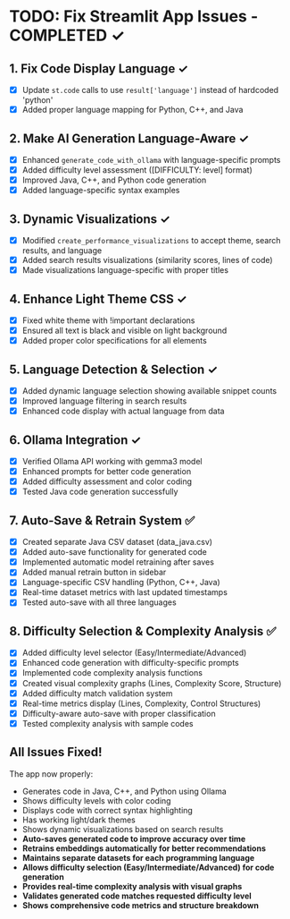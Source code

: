 # TODO: Fix Streamlit App Issues - COMPLETED ✓

## 1. Fix Code Display Language ✓
- [x] Update `st.code` calls to use `result['language']` instead of hardcoded 'python'
- [x] Added proper language mapping for Python, C++, and Java

## 2. Make AI Generation Language-Aware ✓
- [x] Enhanced `generate_code_with_ollama` with language-specific prompts
- [x] Added difficulty level assessment ([DIFFICULTY: level] format)
- [x] Improved Java, C++, and Python code generation
- [x] Added language-specific syntax examples

## 3. Dynamic Visualizations ✓
- [x] Modified `create_performance_visualizations` to accept theme, search results, and language
- [x] Added search results visualizations (similarity scores, lines of code)
- [x] Made visualizations language-specific with proper titles

## 4. Enhance Light Theme CSS ✓
- [x] Fixed white theme with !important declarations
- [x] Ensured all text is black and visible on light background
- [x] Added proper color specifications for all elements

## 5. Language Detection & Selection ✓
- [x] Added dynamic language selection showing available snippet counts
- [x] Improved language filtering in search results
- [x] Enhanced code display with actual language from data

## 6. Ollama Integration ✓
- [x] Verified Ollama API working with gemma3 model
- [x] Enhanced prompts for better code generation
- [x] Added difficulty assessment and color coding
- [x] Tested Java code generation successfully

## 7. Auto-Save & Retrain System ✅
- [x] Created separate Java CSV dataset (data_java.csv)
- [x] Added auto-save functionality for generated code
- [x] Implemented automatic model retraining after saves
- [x] Added manual retrain button in sidebar
- [x] Language-specific CSV handling (Python, C++, Java)
- [x] Real-time dataset metrics with last updated timestamps
- [x] Tested auto-save with all three languages

## 8. Difficulty Selection & Complexity Analysis ✅
- [x] Added difficulty level selector (Easy/Intermediate/Advanced)
- [x] Enhanced code generation with difficulty-specific prompts
- [x] Implemented code complexity analysis functions
- [x] Created visual complexity graphs (Lines, Complexity Score, Structure)
- [x] Added difficulty match validation system
- [x] Real-time metrics display (Lines, Complexity, Control Structures)
- [x] Difficulty-aware auto-save with proper classification
- [x] Tested complexity analysis with sample codes

## All Issues Fixed!
The app now properly:
- Generates code in Java, C++, and Python using Ollama
- Shows difficulty levels with color coding
- Displays code with correct syntax highlighting
- Has working light/dark themes
- Shows dynamic visualizations based on search results
- **Auto-saves generated code to improve accuracy over time**
- **Retrains embeddings automatically for better recommendations**
- **Maintains separate datasets for each programming language**
- **Allows difficulty selection (Easy/Intermediate/Advanced) for code generation**
- **Provides real-time complexity analysis with visual graphs**
- **Validates generated code matches requested difficulty level**
- **Shows comprehensive code metrics and structure breakdown**
